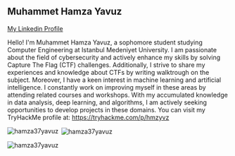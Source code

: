 ##  Muhammet Hamza Yavuz  
[My Linkedin Profile](https://www.linkedin.com/in/hamza-yavuz-012985220/)

Hello! I'm Muhammet Hamza Yavuz, a sophomore student studying Computer Engineering at Istanbul Medeniyet University.
I am passionate about the field of cybersecurity and actively enhance my skills by solving Capture The Flag (CTF) challenges. Additionally, I strive to share my experiences and knowledge about CTFs by writing walktrough on the subject.
Moreover, I have a keen interest in machine learning and artificial intelligence. I constantly work on improving myself in these areas by attending related courses and workshops. With my accumulated knowledge in data analysis, deep learning, and algorithms, I am actively seeking opportunities to develop projects in these domains.
You can visit my TryHackMe profile at: https://tryhackme.com/p/hmzyvz


<p><img align="left" src="https://github-readme-stats.vercel.app/api/top-langs?username=hamza37yavuz&show_icons=true&locale=en&layout=compact" alt="hamza37yavuz" /></p>

<p>&nbsp;<img align="center" src="https://github-readme-stats.vercel.app/api?username=hamza37yavuz&show_icons=true&locale=en" alt="hamza37yavuz" /></p>

<p><img align="center" src="https://github-readme-streak-stats.herokuapp.com/?user=hamza37yavuz&" alt="hamza37yavuz" /></p>
